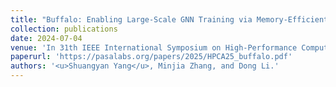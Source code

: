 ```yaml
---
title: "Buffalo: Enabling Large-Scale GNN Training via Memory-Efficient Bucketization"
collection: publications
date: 2024-07-04
venue: 'In 31th IEEE International Symposium on High-Performance Computer Architecture. (<b>HPCA&apos;25 </b>)'
paperurl: 'https://pasalabs.org/papers/2025/HPCA25_buffalo.pdf'
authors: '<u>Shuangyan Yang</u>, Minjia Zhang, and Dong Li.'
---
```

